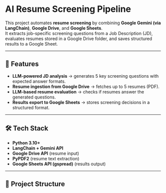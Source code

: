 # AI Resume Screening Pipeline

This project automates **resume screening** by combining **Google Gemini (via LangChain)**, **Google Drive**, and **Google Sheets**.  
It extracts job-specific screening questions from a Job Description (JD), evaluates resumes stored in a Google Drive folder, and saves structured results to a Google Sheet.

---

## 🚀 Features
- **LLM-powered JD analysis** → generates 5 key screening questions with expected answer formats.  
- **Resume ingestion from Google Drive** → fetches up to 5 resumes (PDF).  
- **LLM-based resume evaluation** → checks if resumes answer the generated questions.  
- **Results export to Google Sheets** → stores screening decisions in a structured format.  

---

## 🛠️ Tech Stack
- **Python 3.10+**
- **LangChain + Gemini API**
- **Google Drive API** (resume input)
- **PyPDF2** (resume text extraction)
- **Google Sheets API (gspread)** (results output)

---

## 📂 Project Structure
